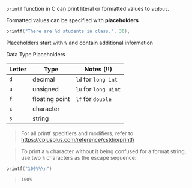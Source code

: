 `printf` function in C can print literal or formatted values to `stdout`.

Formatted values can be specified with **placeholders**

```c
printf("There are %d students in class.", 36);
```

Placeholders start with `%` and contain additional information

Data Type Placeholders

| Letter | Type           | Notes (!!)               |
| ------ | -------------- | -------------------- |
| `d`    | decimal        | `ld` for `long int`  |
| `u`    | unsigned       | `lu` for `long uint` |
| `f`    | floating point | `lf` for `double`    |
| `c`    | character      |                      |
| `s`    | string         |                      |

> For all printf specifiers and modifiers, refer to https://cplusplus.com/reference/cstdio/printf/


> To print a `%` character without it being confused for a format string, use two `%` characters as the escape sequence: 

```c
printf("100%%\n")
```

> `100%`
